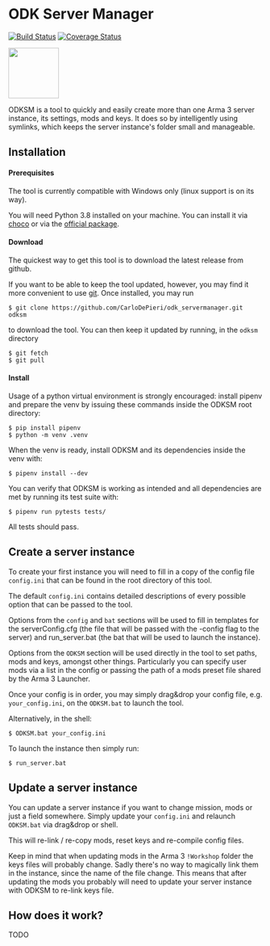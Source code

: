 # ODK Server Manager
[![Build Status](https://travis-ci.com/CarloDePieri/odk_servermanager.svg?branch=master)](https://travis-ci.com/CarloDePieri/odk_servermanager)
[![Coverage Status](https://coveralls.io/repos/github/CarloDePieri/odk_servermanager/badge.svg?branch=master)](https://coveralls.io/github/CarloDePieri/odk_servermanager?branch=master)

[<img src="https://www.odkclan.it/immagini/loghi/logo_home.png" height="100">](https://www.odkclan.it/)

ODKSM is a tool to quickly and easily create more than one Arma 3 server instance, its settings, mods and keys. It does 
so by intelligently using symlinks, which keeps the server instance's folder small and manageable.

## Installation

#### Prerequisites
The tool is currently compatible with Windows only (linux support is on its way).

You will need Python 3.8 installed on your machine. You can install it via 
[choco](https://chocolatey.org/packages/python/3.8.2) or via the [official package](https://www.python.org/ftp/python/3.8.2/python-3.8.2.exe).

#### Download
The quickest way to get this tool is to download the latest release from github.

If you want to be able to keep the tool updated, however, you may find it more convenient to use [git](https://git-scm.com/download/win).
Once installed, you may run 
```
$ git clone https://github.com/CarloDePieri/odk_servermanager.git odksm 
```
to download the tool. You can then keep it updated by running, in the `odksm` directory
```
$ git fetch
$ git pull
```

#### Install
Usage of a python virtual environment is strongly encouraged: install pipenv and prepare the venv by issuing these 
commands inside the ODKSM root directory:
```
$ pip install pipenv
$ python -m venv .venv
```
When the venv is ready, install ODKSM and its dependencies inside the venv with:
```
$ pipenv install --dev
```
You can verify that ODKSM is working as intended and all dependencies are met by running its test suite with:
```
$ pipenv run pytests tests/
```
All tests should pass.


## Create a server instance
To create your first instance you will need to fill in a copy of the config file `config.ini` that can be found
in the root directory of this tool.

The default `config.ini` contains detailed descriptions of every possible option that can be passed to the tool. 

Options from the `config` and `bat` sections will be used to fill in templates for the serverConfig.cfg (the file 
that will be passed with the -config flag to the server) and run_server.bat (the bat that will be used to launch 
the instance).

Options from the `ODKSM` section will be used directly in the tool to set paths, mods and keys, amongst other things. 
Particularly you can specify user mods via a list in the config or passing the path of a mods preset file shared by the 
Arma 3 Launcher. 

Once your config is in order, you may simply drag&drop your config file, e.g. `your_config.ini`, on the `ODKSM.bat` 
to launch the tool.

Alternatively, in the shell:
```
$ ODKSM.bat your_config.ini
```

To launch the instance then simply run:
```
$ run_server.bat
```

## Update a server instance
You can update a server instance if you want to change mission, mods or just a field somewhere. Simply update your 
`config.ini` and relaunch `ODKSM.bat` via drag&drop or shell.

This will re-link / re-copy mods, reset keys and re-compile config files.

Keep in mind that when updating mods in the Arma 3 `!Workshop` folder the keys files will probably change. Sadly there's
 no way to magically link them in the instance, since the name of the file change. This means that after updating the mods
 you probably will need to update your server instance with ODKSM to re-link keys file.
 
 
## How does it work?
TODO
